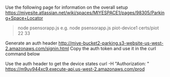 
Use the following page for information on the overall setup
https://miyesite.atlassian.net/wiki/spaces/MIYESPACE1/pages/98305/Parking+Space+Locator

> node psensorapp.js <device-id> <certsdir> <lat> <lon>
e.g. node psensorapp.js piot-device1 certs/piot 22 33

Generate an auth header
http://miye-bucket2-parking.s3-website-us-west-2.amazonaws.com/signin.html
Copy the auth token and use it in the curl command below

Use the auth header to get the device states
curl -H "Authorization: <token>" https://m9uy944xc9.execute-api.us-west-2.amazonaws.com/prod 


